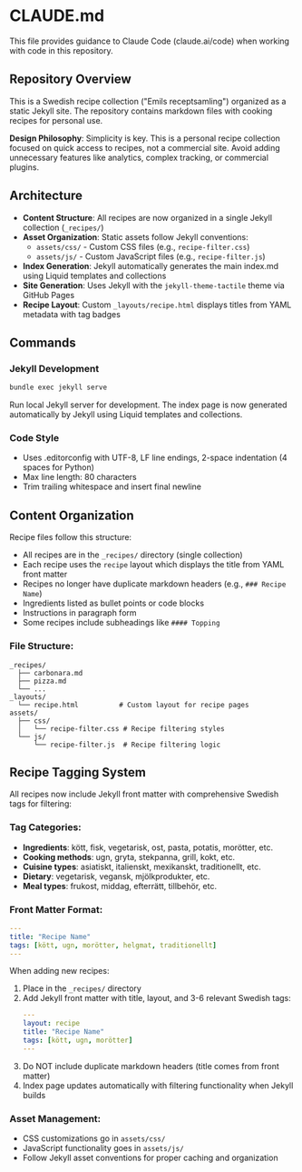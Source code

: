 # CLAUDE.md

This file provides guidance to Claude Code (claude.ai/code) when working with code in this repository.

## Repository Overview

This is a Swedish recipe collection ("Emils receptsamling") organized as a static Jekyll site. The repository contains markdown files with cooking recipes for personal use.

**Design Philosophy**: Simplicity is key. This is a personal recipe collection focused on quick access to recipes, not a commercial site. Avoid adding unnecessary features like analytics, complex tracking, or commercial plugins.

## Architecture

- **Content Structure**: All recipes are now organized in a single Jekyll collection (`_recipes/`)
- **Asset Organization**: Static assets follow Jekyll conventions:
  - `assets/css/` - Custom CSS files (e.g., `recipe-filter.css`)
  - `assets/js/` - Custom JavaScript files (e.g., `recipe-filter.js`)
- **Index Generation**: Jekyll automatically generates the main index.md using Liquid templates and collections
- **Site Generation**: Uses Jekyll with the `jekyll-theme-tactile` theme via GitHub Pages
- **Recipe Layout**: Custom `_layouts/recipe.html` displays titles from YAML metadata with tag badges

## Commands

### Jekyll Development
```bash
bundle exec jekyll serve
```
Run local Jekyll server for development. The index page is now generated automatically by Jekyll using Liquid templates and collections.

### Code Style
- Uses .editorconfig with UTF-8, LF line endings, 2-space indentation (4 spaces for Python)
- Max line length: 80 characters
- Trim trailing whitespace and insert final newline

## Content Organization

Recipe files follow this structure:
- All recipes are in the `_recipes/` directory (single collection)
- Each recipe uses the `recipe` layout which displays the title from YAML front matter
- Recipes no longer have duplicate markdown headers (e.g., `### Recipe Name`)
- Ingredients listed as bullet points or code blocks
- Instructions in paragraph form
- Some recipes include subheadings like `#### Topping`

### File Structure:
```
_recipes/
  ├── carbonara.md
  ├── pizza.md
  └── ...
_layouts/
  └── recipe.html          # Custom layout for recipe pages
assets/
  ├── css/
  │   └── recipe-filter.css # Recipe filtering styles
  └── js/
      └── recipe-filter.js  # Recipe filtering logic
```

## Recipe Tagging System

All recipes now include Jekyll front matter with comprehensive Swedish tags for filtering:

### Tag Categories:
- **Ingredients**: kött, fisk, vegetarisk, ost, pasta, potatis, morötter, etc.
- **Cooking methods**: ugn, gryta, stekpanna, grill, kokt, etc.
- **Cuisine types**: asiatiskt, italienskt, mexikanskt, traditionellt, etc.
- **Dietary**: vegetarisk, vegansk, mjölkprodukter, etc.
- **Meal types**: frukost, middag, efterrätt, tillbehör, etc.

### Front Matter Format:
```yaml
---
title: "Recipe Name"
tags: [kött, ugn, morötter, helgmat, traditionellt]
---
```

When adding new recipes:
1. Place in the `_recipes/` directory
2. Add Jekyll front matter with title, layout, and 3-6 relevant Swedish tags:
   ```yaml
   ---
   layout: recipe
   title: "Recipe Name"
   tags: [kött, ugn, morötter]
   ---
   ```
3. Do NOT include duplicate markdown headers (title comes from front matter)
4. Index page updates automatically with filtering functionality when Jekyll builds

### Asset Management:
- CSS customizations go in `assets/css/`
- JavaScript functionality goes in `assets/js/`
- Follow Jekyll asset conventions for proper caching and organization